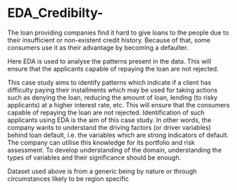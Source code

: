 # EDA_Credibilty-

The loan providing companies find it hard to give loans to the people due to their insufficient or non-existent credit history. Because of that, some consumers use it as their advantage by becoming a defaulter.

Here EDA is used to analyse the patterns present in the data. This will ensure that the applicants capable of repaying the loan are not rejected.

This case study aims to identify patterns which indicate if a client has difficulty paying their installments which may be used for taking actions such as denying the loan, reducing the amount of loan, lending (to risky applicants) at a higher interest rate, etc. This will ensure that the consumers capable of repaying the loan are not rejected. Identification of such applicants using EDA is the aim of this case study. In other words, the company wants to understand the driving factors (or driver variables) behind loan default, i.e. the variables which are strong indicators of default. The company can utilise this knowledge for its portfolio and risk assessment. To develop understanding of the domain, understanding the types of variables and their significance should be enough.

Dataset used above is from a generic being by nature or through circumstances likely to be region specific
